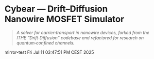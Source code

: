 
# Cybear — Drift–Diffusion Nanowire MOSFET Simulator

> *A solver for carrier‑transport in nanowire devices, forked from the ITHE “Drift‑Diffusion” codebase and refactored for research on quantum‑confined channels.*

mirror-test Fri Jul 11 03:47:51 PM CEST 2025
